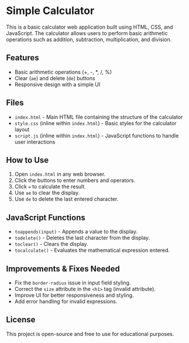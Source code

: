 # Simple Calculator

This is a basic calculator web application built using HTML, CSS, and JavaScript. The calculator allows users to perform basic arithmetic operations such as addition, subtraction, multiplication, and division.

## Features
- Basic arithmetic operations (+, -, *, /, %)
- Clear (`ae`) and delete (`de`) buttons
- Responsive design with a simple UI

## Files
- `index.html` - Main HTML file containing the structure of the calculator
- `style.css` (inline within `index.html`) - Basic styles for the calculator layout
- `script.js` (inline within `index.html`) - JavaScript functions to handle user interactions

## How to Use
1. Open `index.html` in any web browser.
2. Click the buttons to enter numbers and operators.
3. Click `=` to calculate the result.
4. Use `ae` to clear the display.
5. Use `de` to delete the last entered character.

## JavaScript Functions
- `toappends(input)` - Appends a value to the display.
- `todelete()` - Deletes the last character from the display.
- `toclear()` - Clears the display.
- `tocalculate()` - Evaluates the mathematical expression entered.

## Improvements & Fixes Needed
- Fix the `border-radius` issue in input field styling.
- Correct the `size` attribute in the `<h1>` tag (invalid attribute).
- Improve UI for better responsiveness and styling.
- Add error handling for invalid expressions.

## License
This project is open-source and free to use for educational purposes.


